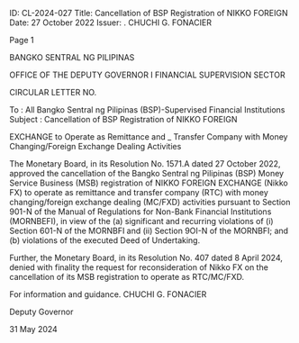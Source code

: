 ID: CL-2024-027
Title: Cancellation of BSP Registration of NIKKO FOREIGN
Date: 27 October 2022
Issuer: . CHUCHI G. FONACIER

Page 1

BANGKO SENTRAL NG PILIPINAS

OFFICE OF THE DEPUTY GOVERNOR I FINANCIAL SUPERVISION SECTOR

CIRCULAR LETTER NO.

To : All Bangko Sentral ng Pilipinas (BSP)-Supervised Financial Institutions Subject : Cancellation of BSP Registration of NIKKO FOREIGN

EXCHANGE to Operate as Remittance and _ Transfer Company with Money Changing/Foreign Exchange Dealing Activities

The Monetary Board, in its Resolution No. 1571.A dated 27 October 2022, approved the cancellation of the Bangko Sentral ng Pilipinas (BSP) Money Service Business (MSB) registration of NIKKO FOREIGN EXCHANGE (Nikko FX) to operate as remittance and transfer company (RTC) with money changing/foreign exchange dealing (MC/FXD) activities pursuant to Section 901-N of the Manual of Regulations for Non-Bank Financial Institutions (MORNBEFI), in view of the (a) significant and recurring violations of (i) Section 601-N of the MORNBFI and (ii) Section 9OI-N of the MORNBFI; and (b) violations of the executed Deed of Undertaking.

Further, the Monetary Board, in its Resolution No. 407 dated 8 April 2024, denied with finality the request for reconsideration of Nikko FX on the cancellation of its MSB registration to operate as RTC/MC/FXD.

For information and guidance. CHUCHI G. FONACIER

Deputy Governor

31 May 2024